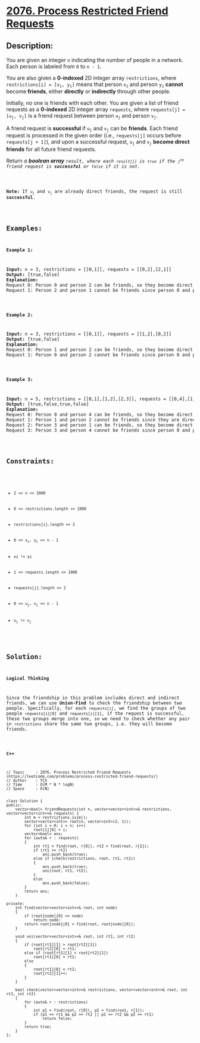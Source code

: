 # [2076. Process Restricted Friend Requests](https://leetcode.com/problems/process-restricted-friend-requests/)


## Description:

<p>You are given an integer <code>n</code> indicating the number of people in a network. Each person is labeled from <code>0</code> to <code>n - 1</code>.</p>

<p>You are also given a <strong>0-indexed</strong> 2D integer array <code>restrictions</code>, where <code>restrictions[i] = [x<sub>i</sub>, y<sub>i</sub>]</code> means that person <code>x<sub>i</sub></code> and person <code>y<sub>i</sub></code> <strong>cannot</strong> become <strong>friends</strong>, either <strong>directly</strong> or <strong>indirectly</strong> through other people.</p>

<p>Initially, no one is friends with each other. You are given a list of friend requests as a <strong>0-indexed</strong> 2D integer array <code>requests</code>, where <code>requests[j] = [u<sub>j</sub>, v<sub>j</sub>]</code> is a friend request between person <code>u<sub>j</sub></code> and person <code>v<sub>j</sub></code>.</p>

<p>A friend request is <strong>successful</strong> if <code>u<sub>j</sub></code> and <code>v<sub>j</sub></code> can be <strong>friends</strong>. Each friend request is processed in the given order (i.e., <code>requests[j]</code> occurs before <code>requests[j + 1]</code>), and upon a successful request, <code>u<sub>j</sub></code> and <code>v<sub>j</sub></code> <strong>become direct friends</strong> for all future friend requests.</p>

<p>Return <em>a <strong>boolean array</strong> <code>result, where each <code>result[j]</code> is <code>true</code> if the <code>j<sup>th</sup></code> friend request is <strong>successful</strong> or <code>false</code> if it is not.</em></p>

<p><strong>Note:</strong> If <code>u<sub>j</sub></code> and <code>v<sub>j</sub></code> are already direct friends, the request is still <strong>successful</strong>.</p>


## Examples:

<strong>Example 1:</strong>
<pre>
<strong>Input:</strong> n = 3, restrictions = [[0,1]], requests = [[0,2],[2,1]]
<strong>Output:</strong> [true,false]
<strong>Explanation:</strong> 
Request 0: Person 0 and person 2 can be friends, so they become direct friends. 
Request 1: Person 2 and person 1 cannot be friends since person 0 and person 1 would be indirect friends (1--2--0).
</pre>

<strong>Example 2:</strong>
<pre>
<strong>Input:</strong> n = 3, restrictions = [[0,1]], requests = [[1,2],[0,2]]
<strong>Output:</strong> [true,false]
<strong>Explanation:</strong> 
Request 0: Person 1 and person 2 can be friends, so they become direct friends.
Request 1: Person 0 and person 2 cannot be friends since person 0 and person 1 would be indirect friends (0--2--1).
</pre>

<strong>Example 3:</strong>
<pre>
<strong>Input:</strong> n = 5, restrictions = [[0,1],[1,2],[2,3]], requests = [[0,4],[1,2],[3,1],[3,4]]
<strong>Output:</strong> [true,false,true,false]
<strong>Explanation:</strong> 
Request 0: Person 0 and person 4 can be friends, so they become direct friends.
Request 1: Person 1 and person 2 cannot be friends since they are directly restricted.
Request 2: Person 3 and person 1 can be friends, so they become direct friends.
Request 3: Person 3 and person 4 cannot be friends since person 0 and person 1 would be indirect friends (0--4--3--1).
</pre>


## Constraints:

<ul>
  <li><code>2 &lt;= n &lt;= 1000</code></li>
  <li><code>0 &lt;= restrictions.length &lt;= 1000</code></li>
  <li><code>restrictions[i].length == 2</code></li>
  <li><code>0 &lt;= x<sub>i</sub>, y<sub>i</sub> &lt;= n - 1</code></li>
  <li><code>xi != yi</code></li>
  <li><code>1 &lt;= requests.length &lt;= 1000</code></li>
  <li><code>requests[j].length == 2</code></li>
  <li><code>0 &lt;= u<sub>j</sub>, v<sub>j</sub> &lt;= n - 1</code></li>
  <li><code>u<sub>j</sub> != v<sub>j</sub></code></li>
</ul>


## Solution:

<strong>Logical Thinking</strong>
<p>Since the friendship in this problem includes direct and indirect friends, we can use <strong>Union-Find</strong> to check the friendship between two people. Specifically, for each <code>requests[i]</code>, we find the groups of two people <code>requests[i][0]</code> and <code>requests[i][1]</code>, if the request is successful, these two groups merge into one, so we need to check whether any pair in <code>restrictions</code> share the same two groups, i.e. they will become friends.</p>


<strong>C++</strong>

```
// Topic     : 2076. Process Restricted Friend Requests (https://leetcode.com/problems/process-restricted-friend-requests/)
// Author    : YCX
// Time      : O(M * N * logN)
// Space     : O(N)


class Solution {
public:
    vector<bool> friendRequests(int n, vector<vector<int>>& restrictions, vector<vector<int>>& requests) {
        int m = restrictions.size();
        vector<vector<int>> root(n, vector<int>(2, 1));
        for (int i = 0; i < n; i++)
            root[i][0] = i;
        vector<bool> ans;
        for (auto& r : requests)
        {
            int rt1 = find(root, r[0]), rt2 = find(root, r[1]);
            if (rt1 == rt2)
                ans.push_back(true);
            else if (check(restrictions, root, rt1, rt2))
            {
                ans.push_back(true);
                uni(root, rt1, rt2);
            }
            else
                ans.push_back(false);
        }
        return ans;
    }
    
private: 
    int find(vector<vector<int>>& root, int node)
    {
        if (root[node][0] == node)
            return node;
        return root[node][0] = find(root, root[node][0]);
    }
    
    void uni(vector<vector<int>>& root, int rt1, int rt2)
    {
        if (root[rt1][1] > root[rt2][1])
            root[rt2][0] = rt1;
        else if (root[rt1][1] < root[rt2][1])
            root[rt1][0] = rt2;
        else
        {
            root[rt1][0] = rt2;
            root[rt2][1]++;
        }
    }
    
    bool check(vector<vector<int>>& restrictions, vector<vector<int>>& root, int rt1, int rt2)
    {
        for (auto& r : restrictions)
        {
            int p1 = find(root, r[0]), p2 = find(root, r[1]);
            if (p1 == rt1 && p2 == rt2 || p1 == rt2 && p2 == rt1)
                return false;
        }
        return true;
    }
};
```
